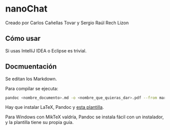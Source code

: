 # nanoChat

Creado por Carlos Cañellas Tovar y Sergio Raúl Rech Lizon

## Cómo usar

Si usas IntelliJ IDEA o Eclipse es trivial.

## Docmuentación

Se editan los Markdown.

Para compilar se ejecuta:

```bash
pandoc <nombre_documento>.md -o <nombre_que_quieras_dar>.pdf --from markdown --template eisvogel --listings -V lang=es-ES
```

Hay que instalar LaTeX, Pandoc y [esta plantilla](https://github.com/Wandmalfarbe/pandoc-latex-template).

Para Windows con MikTeX valdría, Pandoc se instala fácil con un instalador, y la plantilla tiene su propia guía.